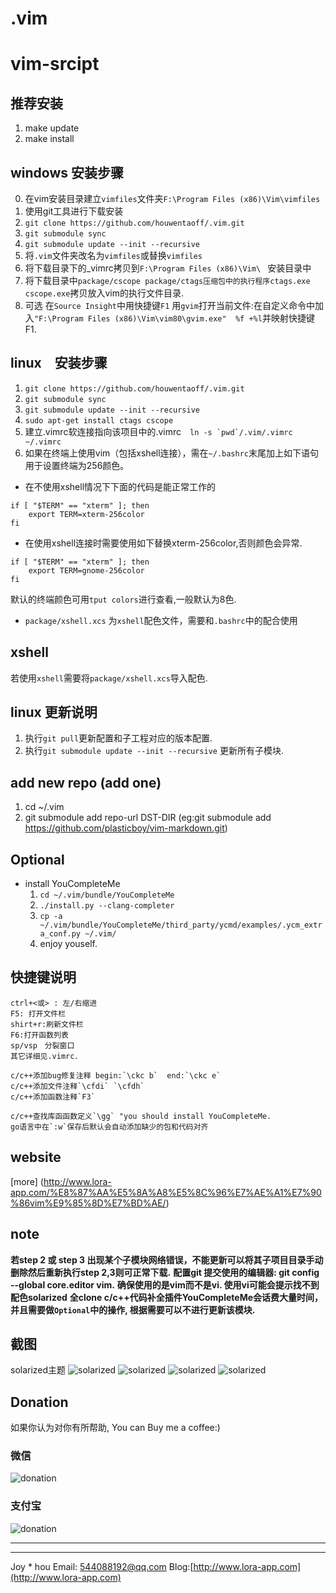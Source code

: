 # .vim
# vim-srcipt

## 推荐安装
1. make update
2. make install

## windows 安装步骤
0. 在vim安装目录建立`vimfiles`文件夹`F:\Program Files (x86)\Vim\vimfiles`  
1. 使用git工具进行下载安装  
2. `git clone https://github.com/houwentaoff/.vim.git`  
3. `git submodule sync`  
4. `git submodule update --init --recursive`  
5. 将`.vim`文件夹改名为`vimfiles`或替换`vimfiles`  
6. 将下载目录下的_vimrc拷贝到`F:\Program Files (x86)\Vim\ ` 安装目录中  
7. 将下载目录中`package/cscope package/ctags压缩包中的执行程序ctags.exe cscope.exe`拷贝放入vim的执行文件目录.
8. 可选 在`Source Insight`中用快捷键`F1` 用`gvim`打开当前文件:在自定义命令中加入`"F:\Program Files (x86)\Vim\vim80\gvim.exe"  %f +%l`并映射快捷键F1.

## linux　安装步骤
1. `git clone https://github.com/houwentaoff/.vim.git`  
2. `git submodule sync`  
3. `git submodule update --init --recursive`  
4. `sudo apt-get install ctags cscope`  
5.  建立.vimrc软连接指向该项目中的.vimrc　``ln -s `pwd`/.vim/.vimrc ~/.vimrc``      
6.  如果在终端上使用vim（包括xshell连接），需在`~/.bashrc`末尾加上如下语句用于设置终端为256颜色。
* 在不使用xshell情况下下面的代码是能正常工作的
``` shell
if [ "$TERM" == "xterm" ]; then
    export TERM=xterm-256color
fi
```
* 在使用xshell连接时需要使用如下替换xterm-256color,否则颜色会异常.
``` shell
if [ "$TERM" == "xterm" ]; then
    export TERM=gnome-256color
fi
```
默认的终端颜色可用`tput colors`进行查看,一般默认为8色.
* `package/xshell.xcs` 为`xshell`配色文件，需要和`.bashrc`中的配合使用

## xshell
若使用`xshell`需要将`package/xshell.xcs`导入配色.

## linux 更新说明
1. 执行`git pull`更新配置和子工程对应的版本配置.
2. 执行`git submodule update --init --recursive` 更新所有子模块.

## add new repo (add one)
1. cd ~/.vim 
2. git submodule add repo-url  DST-DIR (eg:git submodule add https://github.com/plasticboy/vim-markdown.git)  

## Optional
* install YouCompleteMe
    1. `cd ~/.vim/bundle/YouCompleteMe`
    2. `./install.py --clang-completer`
    3. `cp -a ~/.vim/bundle/YouCompleteMe/third_party/ycmd/examples/.ycm_extra_conf.py ~/.vim/`
    4. enjoy youself.

## 快捷键说明
```
ctrl+<或> : 左/右缩进 
F5: 打开文件栏
shirt+r:刷新文件栏
F6:打开函数列表
sp/vsp　分裂窗口
其它详细见.vimrc．

c/c++添加bug修复注释 begin:`\ckc b`  end:`\ckc e`
c/c++添加文件注释`\cfdi` `\cfdh`
c/c++添加函数注释`F3`

c/c++查找库函函数定义`\gg` "you should install YouCompleteMe.
go语言中在`:w`保存后默认会自动添加缺少的包和代码对齐

```
## website
[more] (http://www.lora-app.com/%E8%87%AA%E5%8A%A8%E5%8C%96%E7%AE%A1%E7%90%86vim%E9%85%8D%E7%BD%AE/)

## note
**若step 2 或 step 3 出现某个子模块网络错误，不能更新可以将其子项目目录手动删除然后重新执行step 2,3则可正常下载.**
**配置git 提交使用的编辑器: git config --global core.editor vim.**
**确保使用的是vim而不是vi. 使用vi可能会提示找不到配色solarized**
**全clone c/c++代码补全插件YouCompleteMe会话费大量时间，并且需要做`Optional`中的操作, 根据需要可以不进行更新该模块.**

## 截图
solarized主题
![solarized](https://github.com/houwentaoff/images/blob/master/vim4.png)
![solarized](https://github.com/houwentaoff/images/blob/master/vim1.png)
![solarized](https://github.com/houwentaoff/images/blob/master/vim2.png)
![solarized](https://github.com/houwentaoff/images/blob/master/vim3.png)

## Donation
如果你认为对你有所帮助, You can Buy me a coffee:)
### 微信
![donation](https://github.com/houwentaoff/images/blob/master/wxpay_qrcode.png)
### 支付宝
![donation](https://github.com/houwentaoff/images/blob/master/alipay.jpg)

-----------------
-----------------
Joy * hou
Email: 544088192@qq.com
Blog:[http://www.lora-app.com](http://www.lora-app.com)
